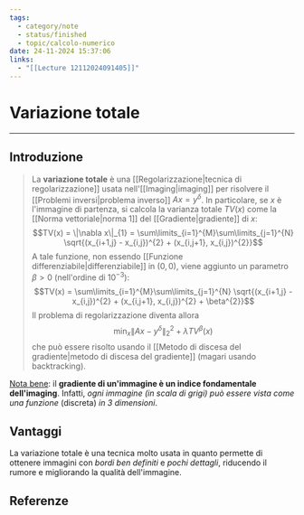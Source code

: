 ```yaml
---
tags:
  - category/note
  - status/finished
  - topic/calcolo-numerico
date: 24-11-2024 15:37:06
links:
  - "[[Lecture 12112024091405]]"
---
```

# Variazione totale
---
## Introduzione
> La **variazione totale** è una [[Regolarizzazione|tecnica di regolarizzazione]] usata nell'[[Imaging|imaging]] per risolvere il [[Problemi inversi|problema inverso]] $Ax = y^{\delta}$. In particolare, se $x$ è l'immagine di partenza, si calcola la varianza totale $TV(x)$ come la [[Norma vettoriale|norma 1]] del [[Gradiente|gradiente]] di $x$:
> $$TV(x) = \|\nabla x\|_{1} = \sum\limits_{i=1}^{M}\sum\limits_{j=1}^{N} \sqrt{(x_{i+1,j} - x_{i,j})^{2} + (x_{i,j+1}, x_{i,j})^{2}}$$
> A tale funzione, non essendo [[Funzione differenziabile|differenziabile]] in $(0, 0)$, viene aggiunto un parametro $\beta > 0$ (nell'ordine di $10^{-3}$):
> $$TV(x) = \sum\limits_{i=1}^{M}\sum\limits_{j=1}^{N} \sqrt{(x_{i+1,j} - x_{i,j})^{2} + (x_{i,j+1}, x_{i,j})^{2} + \beta^{2}}$$
> Il problema di regolarizzazione diventa allora
> $$\min_{x} {\|Ax - y^{\delta}\|_{2}}^{2} + \lambda TV^{\beta}(x)$$
> che può essere risolto usando il [[Metodo di discesa del gradiente|metodo di discesa del gradiente]] (magari usando backtracking).

<u>Nota bene</u>: il **gradiente di un'immagine è un indice fondamentale dell'imaging**. Infatti, _ogni immagine (in scala di grigi) può essere vista come una funzione_ (discreta) _in 3 dimensioni_.

## Vantaggi
La variazione totale è una tecnica molto usata in quanto permette di ottenere immagini con _bordi ben definiti_ e _pochi dettagli_, riducendo il rumore e migliorando la qualità dell'immagine.

## Referenze